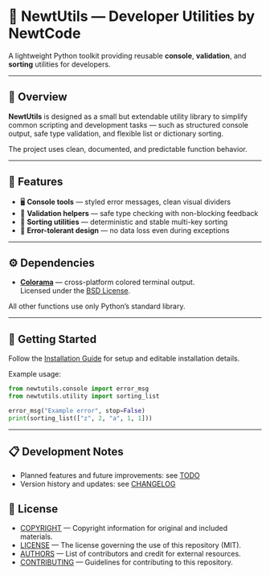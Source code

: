 # 🦎 NewtUtils — Developer Utilities by NewtCode

A lightweight Python toolkit providing reusable **console**, **validation**, and **sorting** utilities for developers.

---

## 📖 Overview

**NewtUtils** is designed as a small but extendable utility library to simplify common scripting and development tasks — such as structured console output, safe type validation, and flexible list or dictionary sorting.

The project uses clean, documented, and predictable function behavior.

---

## 🧩 Features

- 🖥️ **Console tools** — styled error messages, clean visual dividers
- 🧮 **Validation helpers** — safe type checking with non-blocking feedback
- 📑 **Sorting utilities** — deterministic and stable multi-key sorting
- 🧠 **Error-tolerant design** — no data loss even during exceptions

---

## ⚙️ Dependencies

- [**Colorama**](https://pypi.org/project/colorama/) — cross-platform colored terminal output.  
  Licensed under the [BSD License](https://github.com/tartley/colorama/blob/master/LICENSE.txt).

All other functions use only Python’s standard library.

---

## 🚀 Getting Started

Follow the [Installation Guide](INSTALL.md) for setup and editable installation details.

Example usage:

```python
from newtutils.console import error_msg
from newtutils.utility import sorting_list

error_msg("Example error", stop=False)
print(sorting_list(["z", 2, "a", 1, 1]))
```

---

## 📋 Development Notes

* Planned features and future improvements: see [TODO](TODO)
* Version history and updates: see [CHANGELOG](CHANGELOG)

## 🪪 License

- [COPYRIGHT](COPYRIGHT) — Copyright information for original and included materials.
- [LICENSE](LICENSE) — The license governing the use of this repository (MIT).
- [AUTHORS](AUTHORS) — List of contributors and credit for external resources.
- [CONTRIBUTING](CONTRIBUTING) — Guidelines for contributing to this repository.
